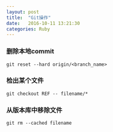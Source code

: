 ```yaml
---
layout: post
title:  "Git操作"
date:   2016-10-11 13:21:30
categories: Ruby
---
```


### 删除本地commit
```
git reset --hard origin/<branch_name>
```

### 检出某个文件
```
git checkout REF -- filename/*
```

### 从版本库中移除文件
```
git rm --cached filename
```